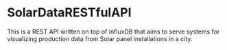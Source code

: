 SolarDataRESTfulAPI
===================

This is a REST API written on top of influxDB that aims to serve systems for visualizing production data from Solar panel installations in a city.  
